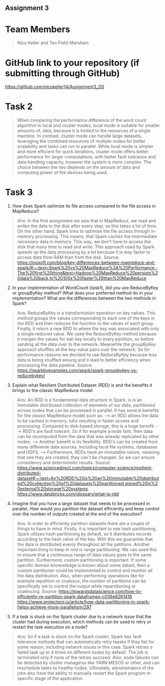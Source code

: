 Assignment 3
------------

# Team Members
>Nico Keller and Teo Field-Marsham


# GitHub link to your repository (if submitting through GitHub)

https://github.com/nicokeller14/Assignment3_DS

# Task 2

> When comparing the performance difference of the word count algorithm in local and cluster modes, local mode is suitable for smaller amounts of, 
> data, because it is limited to the resources of a single machine. In contrast, cluster mode can handle large datasets, leveraging the combined 
> resources of multiple nodes for better scalability and tasks can run in parallel. While local mode is simpler and more efficient for quick 
> iterations, cluster mode offers better performance for larger computations, with better fault tolerance and data handling capacity, however the 
> system is more complex. The choice between the two depends on the amount of data and computing power of the devices being used.

# Task 3

1. How does Spark optimize its file access compared to the file access in MapReduce?
> Ans: In the first assignment we saw that in MapReduce, we read and writes the data to the disk after every step, so this takes a lot of time.
> On the other hand, Spark tries to optimize the file access through in-memory processing. This means, that Spark caches the intermediate necessary 
> data in memory. This way, we don't have to access the disk that many time to read and write.
> This approach used by Spark speeds up the data processing by a lot because it is way faster to access data from RAM
> than from the disk.
> Source: https://inoxoft.com/blog/key-differences-between-mapreduce-and-spark/#:~:text=Spark%20vs%20MapReduce%3A%20Performance,-The%20first%20thing&text=Hadoop%20MapReduce%20persists%20data%20back,to%20100x%20faster%20than%20MapReduce.

2. In your implementation of WordCount (task1), did you use ReduceByKey or groupByKey method? 
   What does your preferred method do in your implementation? 
   What are the differences between the two methods in Spark?
> Ans: ReduceByKey is a transformation operation on key values. This method groups the values corresponding to 
> each one of the keys in the RDD and then reduces the function to the values of each group. Finally, 
> it return a new RDD to where the key was associated with only a isingle reduced value.
> We used the ReduceByKey method because it merges the values for eah key locally to every partition, so before 
> sending all the data over to the network. Meanwhile the groupByKey approach shuffles all the key-value pairs over the network.
> So for performance reasons we decided to use ReduceByKey because less data is being shuffled aroung and it lead to better 
> efficiency when processing the data pipeline.
> Source: https://sparkbyexamples.com/spark/spark-groupbykey-vs-reducebykey/

3. Explain what Resilient Distributed Dataset (RDD) is and the benefits it brings to the classic MapReduce model.
> Ans: An RDD is a fundamental data structure in Spark, is is an immutable distributed collection of elements of our data,
> partitioned across nodes that can be processed in parallel. It has several benefits for the classic MapReduce model such as:
> --> an RDD allows the data to be cached in memory, tuhs resulting in faster access and processing. Compared to disk-based storage, this
> is a huge benefit.
> --> RDD's are fault tolerant. So if for example a node fails, then data can be recomputed from the data that was already replicated by other nodes.
> --> Another benefit is its flexibility. RDD's can be created from many differente data sources. Including local file systems, databases and HDFS.
> --> Furthermore, RDDs have an immutable nature, meaning that one they are created, they can't be changed. So we can ensure consistency and deterministic results.
Source: https://www.sciencedirect.com/topics/computer-science/resilient-distributed-dataset#:~:text=An%20RDD%20is%20an%20immutable%20distributed%20collection%20of%20datasets%20partitioned,stored%20in%20external%20storage%20systems.
https://www.databricks.com/glossary/what-is-rdd

4. Imagine that you have a large dataset that needs to be processed in parallel. 
   How would you partition the dataset efficiently and keep control over the number of outputs created at the end of the execution?
> Ans: In order to efficiently partition datasets there are a couple of things to have in mind.  Firstly, it is important
> to use hash partitioning. Spark utilizes hash partitioning by default, so it distributes records according to the hash value of the key.
> With this we guarantee that the data is distributed evenly throughout all the patitions. Another important thing to keep in mid is
> range partitioning. We can used this to ensure that a continuous range of data values goes to the same partition.
> Furthermore, custom partitioning is important. If some specific domain knowwledge is known about some datast, then a custom partitioner
> could be implemented to control and monitor all the data dsitribution. Also, when performing operations like for example repatition or 
> coalesce, the number of partitions can be specifically set to control the output while repartitioning or coalescing.
Source: https://towardsdatascience.com/how-to-efficiently-re-partition-spark-dataframes-c036e8261418
> https://www.projectpro.io/article/how-data-partitioning-in-spark-helps-achieve-more-parallelism/297

5. If a task is stuck on the Spark cluster due to a network issue that the cluster had during execution, 
  which methods can be used to retry or restart the task execution on a node?
> Ans: So if  a task is stuck on the Spark cluster, Spark has fault tolerance methods that can automatically retry taasks if they fail
> for some reason, including network issues in this case. Spark retries a failed task up to 4 times on different nodes by default.
> The job is terminated only if none of the retries succeed. Also, node failures can be detected by cluster managerss like YARN MESOS or other, 
> and can reschedule tasks to healthy nodes. Ultimately, administrators of the jobs also have the ability to manually restart the Spark
> program or specific stage of the application.
